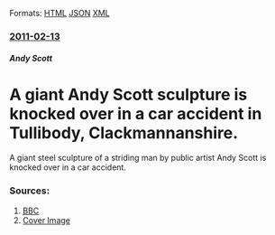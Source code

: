 
Formats: [HTML](/news/2011/02/13/a-giant-andy-scott-sculpture-is-knocked-over-in-a-car-accident-in-tullibody-clackmannanshire.html)  [JSON](/news/2011/02/13/a-giant-andy-scott-sculpture-is-knocked-over-in-a-car-accident-in-tullibody-clackmannanshire.json)  [XML](/news/2011/02/13/a-giant-andy-scott-sculpture-is-knocked-over-in-a-car-accident-in-tullibody-clackmannanshire.xml)  

### [2011-02-13](/news/2011/02/13/index.md)

##### Andy Scott
# A giant Andy Scott sculpture is knocked over in a car accident in Tullibody, Clackmannanshire. 

A giant steel sculpture of a striding man by public artist Andy Scott is knocked over in a car accident.


### Sources:

1. [BBC](http://www.bbc.co.uk/news/uk-scotland-tayside-central-12443756)
1. [Cover Image](http://www.bbc.co.uk/news/special/2015/newsspec_10857/bbc_news_logo.png?cb=1)
